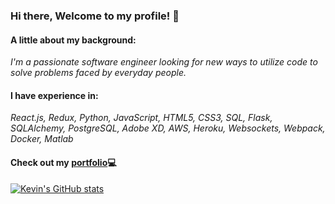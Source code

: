 ### Hi there, Welcome to my profile! 👋

#### A little about my background:
_I'm a passionate software engineer looking for new ways to utilize code to solve problems faced by everyday people._

#### I have experience in:
_React.js, Redux, Python, JavaScript, HTML5, CSS3, SQL, Flask, SQLAlchemy, PostgreSQL, Adobe XD, AWS, Heroku, Websockets, Webpack, Docker, Matlab_

#### Check out my [portfolio](https://kevv.me/)💻

[![Kevin's GitHub stats](https://github-readme-stats.vercel.app/api?username=jiezheng2020)](https://github.com/anuraghazra/github-readme-stats)
